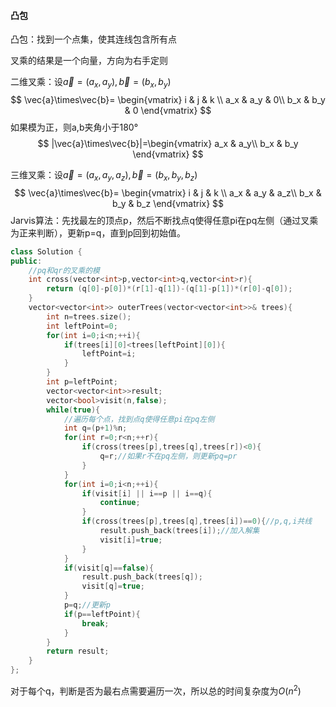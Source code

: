#### 凸包

凸包：找到一个点集，使其连线包含所有点

叉乘的结果是一个向量，方向为右手定则

二维叉乘：设$\vec{a}=(a_x,a_y),\vec{b}=(b_x,b_y)$
$$
\vec{a}\times\vec{b}=
\begin{vmatrix}
 i & j & k \\
 a_x & a_y & 0\\
 b_x & b_y & 0
\end{vmatrix}
$$
如果模为正，则a,b夹角小于180°
$$
|\vec{a}\times\vec{b}|=\begin{vmatrix}
 a_x & a_y\\
 b_x & b_y
\end{vmatrix}
$$


三维叉乘：设$\vec{a}=(a_x,a_y,a_z),\vec{b}=(b_x,b_y,b_z)$
$$
\vec{a}\times\vec{b}=
\begin{vmatrix}
 i & j & k \\
 a_x & a_y & a_z\\
 b_x & b_y & b_z
\end{vmatrix}
$$
Jarvis算法：先找最左的顶点p，然后不断找点q使得任意pi在pq左侧（通过叉乘为正来判断），更新p=q，直到p回到初始值。

```cpp
class Solution {
public:
    //pq和qr的叉乘的模
    int cross(vector<int>p,vector<int>q,vector<int>r){
        return (q[0]-p[0])*(r[1]-q[1])-(q[1]-p[1])*(r[0]-q[0]);
    }
    vector<vector<int>> outerTrees(vector<vector<int>>& trees){
        int n=trees.size();
        int leftPoint=0;
        for(int i=0;i<n;++i){
            if(trees[i][0]<trees[leftPoint][0]){
                leftPoint=i;
            }
        }
        int p=leftPoint;
        vector<vector<int>>result;
        vector<bool>visit(n,false);
        while(true){
            //遍历每个点，找到点q使得任意pi在pq左侧
            int q=(p+1)%n;
            for(int r=0;r<n;++r){
                if(cross(trees[p],trees[q],trees[r])<0){
                    q=r;//如果r不在pq左侧，则更新pq=pr
                }
            }
            for(int i=0;i<n;++i){
                if(visit[i] || i==p || i==q){
                    continue;
                }
                if(cross(trees[p],trees[q],trees[i])==0){//p,q,i共线
                    result.push_back(trees[i]);//加入解集
                    visit[i]=true;
                }
            }
            if(visit[q]==false){
                result.push_back(trees[q]);
                visit[q]=true;
            }
            p=q;//更新p
            if(p==leftPoint){
                break;
            }
        }
        return result;
    }
};
```

对于每个q，判断是否为最右点需要遍历一次，所以总的时间复杂度为$O(n^2)$
